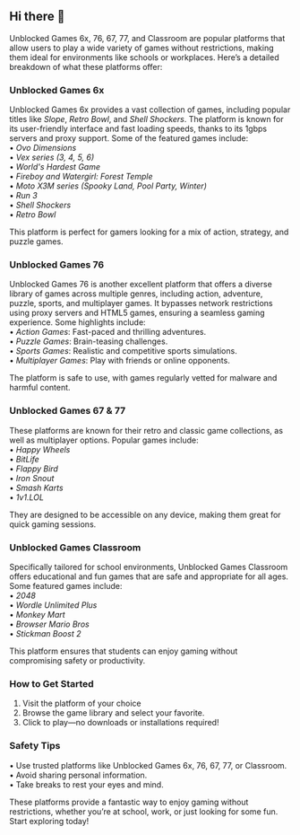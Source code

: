## Hi there 👋

Unblocked Games 6x, 76, 67, 77, and Classroom are popular platforms that allow users to play a wide variety of games without restrictions, making them ideal for environments like schools or workplaces. Here’s a detailed breakdown of what these platforms offer:

### **Unblocked Games 6x**  
Unblocked Games 6x provides a vast collection of games, including popular titles like *Slope*, *Retro Bowl*, and *Shell Shockers*. The platform is known for its user-friendly interface and fast loading speeds, thanks to its 1gbps servers and proxy support. Some of the featured games include:  
• *Ovo Dimensions*  
• *Vex series (3, 4, 5, 6)*  
• *World's Hardest Game*  
• *Fireboy and Watergirl: Forest Temple*  
• *Moto X3M series (Spooky Land, Pool Party, Winter)*  
• *Run 3*  
• *Shell Shockers*  
• *Retro Bowl*  

This platform is perfect for gamers looking for a mix of action, strategy, and puzzle games.

### **Unblocked Games 76**  
Unblocked Games 76 is another excellent platform that offers a diverse library of games across multiple genres, including action, adventure, puzzle, sports, and multiplayer games. It bypasses network restrictions using proxy servers and HTML5 games, ensuring a seamless gaming experience. Some highlights include:  
• *Action Games*: Fast-paced and thrilling adventures.  
• *Puzzle Games*: Brain-teasing challenges.  
• *Sports Games*: Realistic and competitive sports simulations.  
• *Multiplayer Games*: Play with friends or online opponents.  

The platform is safe to use, with games regularly vetted for malware and harmful content.

### **Unblocked Games 67 & 77**  
These platforms are known for their retro and classic game collections, as well as multiplayer options. Popular games include:  
• *Happy Wheels*  
• *BitLife*  
• *Flappy Bird*  
• *Iron Snout*  
• *Smash Karts*  
• *1v1.LOL*  

They are designed to be accessible on any device, making them great for quick gaming sessions.

### **Unblocked Games Classroom**  
Specifically tailored for school environments, Unblocked Games Classroom offers educational and fun games that are safe and appropriate for all ages. Some featured games include:  
• *2048*  
• *Wordle Unlimited Plus*  
• *Monkey Mart*  
• *Browser Mario Bros*  
• *Stickman Boost 2*  

This platform ensures that students can enjoy gaming without compromising safety or productivity.

### **How to Get Started**  
1. Visit the platform of your choice 
2. Browse the game library and select your favorite.  
3. Click to play—no downloads or installations required!  

### **Safety Tips**  
• Use trusted platforms like Unblocked Games 6x, 76, 67, 77, or Classroom.  
• Avoid sharing personal information.  
• Take breaks to rest your eyes and mind.  

These platforms provide a fantastic way to enjoy gaming without restrictions, whether you’re at school, work, or just looking for some fun. Start exploring today!

